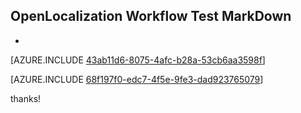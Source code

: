 ## OpenLocalization Workflow Test MarkDown
* 

[AZURE.INCLUDE [43ab11d6-8075-4afc-b28a-53cb6aa3598f](calleeMd1.md)]



[AZURE.INCLUDE [68f197f0-edc7-4f5e-9fe3-dad923765079](calleeMd2.md)]

 
thanks!